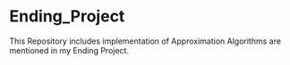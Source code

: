 # Ending_Project
This Repository includes implementation of Approximation Algorithms are mentioned in my Ending Project.
